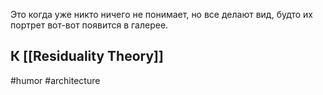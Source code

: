 Это когда уже никто ничего не понимает, но все делают вид, будто их портрет вот-вот появится в галерее.

К [[Residuality Theory]]
-
#humor #architecture
